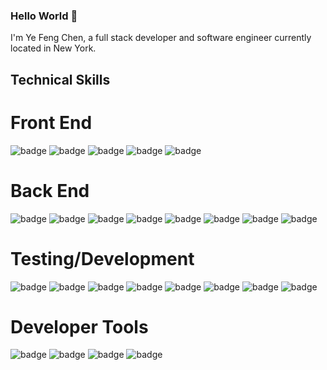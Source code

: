 ### Hello World 👋

I'm Ye Feng Chen, a full stack developer and software engineer currently located in New York. 

## Technical Skills

# Front End
<img src="https://img.shields.io/badge/JavaScript-1E1E1E?style=for-the-badge&logo=javascript&logoColor=6663FF" alt="badge"/>
<img src="https://img.shields.io/badge/React-1E1E1E?style=for-the-badge&logo=react&logoColor=6663FF" alt="badge"/>
<img src="https://img.shields.io/badge/HTML5-1E1E1E?style=for-the-badge&logo=html5&logoColor=6663FF" alt="badge"/>
<img src="https://img.shields.io/badge/CSS3-1E1E1E?style=for-the-badge&logo=css3&logoColor=6663FF" alt="badge"/>
<img src="https://img.shields.io/badge/Redux-1E1E1E?style=for-the-badge&logo=redux&logoColor=6663FF" alt="badge"/>

# Back End
<img src="https://img.shields.io/badge/Node.js-1E1E1E?style=for-the-badge&logo=nodedotjs&logoColor=6663FF" alt="badge"/>
<img src="https://img.shields.io/badge/Express.js-1E1E1E?style=for-the-badge&logo=express&logoColor=6663FF" alt="badge"/>
<img src="https://img.shields.io/badge/PostgreSQL-1E1E1E?style=for-the-badge&logo=postgresql&logoColor=6663FF" alt="badge"/>
<img src="https://img.shields.io/badge/MongoDB-1E1E1E?style=for-the-badge&logo=mongodb&logoColor=6663FF" alt="badge"/>
<img src="https://img.shields.io/badge/MySQL-1E1E1E?style=for-the-badge&logo=mysql&logoColor=6663FF" alt="badge"/>
<img src="https://img.shields.io/badge/Ruby-1E1E1E?style=for-the-badge&logo=ruby&logoColor=6663FF" alt="badge"/>
<img src="https://img.shields.io/badge/Python-1E1E1E?style=for-the-badge&logo=python&logoColor=6663FF" alt="badge"/>
<img src="https://img.shields.io/badge/Java-1E1E1E?style=for-the-badge&logo=java&logoColor=6663FF" alt="badge"/>

# Testing/Development
<img src="https://img.shields.io/badge/Node.js-1E1E1E?style=for-the-badge&logo=nodedotjs&logoColor=6663FF" alt="badge"/>
<img src="https://img.shields.io/badge/Express.js-1E1E1E?style=for-the-badge&logo=express&logoColor=6663FF" alt="badge"/>
<img src="https://img.shields.io/badge/PostgreSQL-1E1E1E?style=for-the-badge&logo=postgresql&logoColor=6663FF" alt="badge"/>
<img src="https://img.shields.io/badge/MongoDB-1E1E1E?style=for-the-badge&logo=mongodb&logoColor=6663FF" alt="badge"/>
<img src="https://img.shields.io/badge/MySQL-1E1E1E?style=for-the-badge&logo=mysql&logoColor=6663FF" alt="badge"/>
<img src="https://img.shields.io/badge/Ruby-1E1E1E?style=for-the-badge&logo=ruby&logoColor=6663FF" alt="badge"/>
<img src="https://img.shields.io/badge/Python-1E1E1E?style=for-the-badge&logo=python&logoColor=6663FF" alt="badge"/>
<img src="https://img.shields.io/badge/Java-1E1E1E?style=for-the-badge&logo=java&logoColor=6663FF" alt="badge"/>

# Developer Tools
<img src="https://img.shields.io/badge/Git-1E1E1E?style=for-the-badge&logo=git&logoColor=6663FF" alt="badge"/>
<img src="https://img.shields.io/badge/npm-1E1E1E?style=for-the-badge&logo=npm&logoColor=6663FF" alt="badge"/>
<img src="https://img.shields.io/badge/Webpack-1E1E1E?style=for-the-badge&logo=Webpack&logoColor=6663FF" alt="badge"/>
<img src="https://img.shields.io/badge/Figma-1E1E1E?style=for-the-badge&logo=figma&logoColor=6663FF" alt="badge"/>
